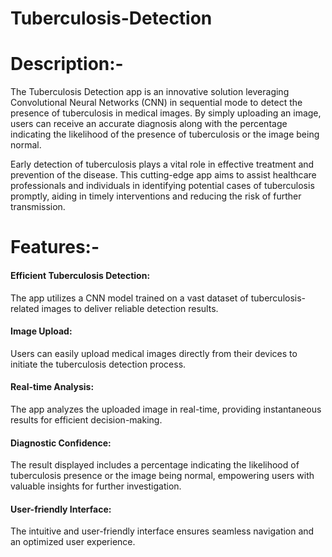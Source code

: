 # Tuberculosis-Detection

# Description:-
The Tuberculosis Detection app is an innovative solution leveraging Convolutional Neural Networks (CNN) in sequential mode to detect the presence of tuberculosis in medical images. By simply uploading an image, users can receive an accurate diagnosis along with the percentage indicating the likelihood of the presence of tuberculosis or the image being normal.

Early detection of tuberculosis plays a vital role in effective treatment and prevention of the disease. This cutting-edge app aims to assist healthcare professionals and individuals in identifying potential cases of tuberculosis promptly, aiding in timely interventions and reducing the risk of further transmission.

# Features:-
#### Efficient Tuberculosis Detection:
The app utilizes a CNN model trained on a vast dataset of tuberculosis-related images to deliver reliable detection results.
#### Image Upload: 
Users can easily upload medical images directly from their devices to initiate the tuberculosis detection process.
#### Real-time Analysis: 
The app analyzes the uploaded image in real-time, providing instantaneous results for efficient decision-making.
#### Diagnostic Confidence: 
The result displayed includes a percentage indicating the likelihood of tuberculosis presence or the image being normal, empowering users with valuable insights for further investigation.
#### User-friendly Interface: 
The intuitive and user-friendly interface ensures seamless navigation and an optimized user experience.
